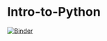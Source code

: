 # Intro-to-Python
[![Binder](https://mybinder.org/badge_logo.svg)](https://mybinder.org/v2/gh/cra-international/Intro-to-Python/master)


